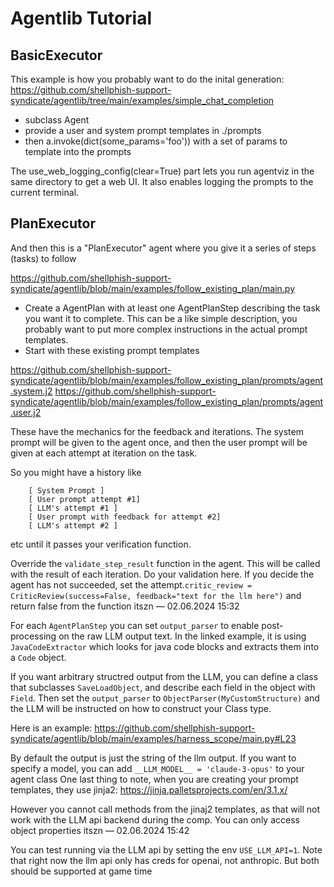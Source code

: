 # Agentlib Tutorial

## BasicExecutor
This example is how you probably want to do the inital generation:
        https://github.com/shellphish-support-syndicate/agentlib/tree/main/examples/simple_chat_completion
        
- subclass Agent
- provide a user and system prompt templates in ./prompts
- then a.invoke(dict(some_params='foo')) with a set of params to template into the prompts

The use_web_logging_config(clear=True) part lets you run agentviz in the same directory to get a web UI. It also enables logging the prompts to the current terminal.

## PlanExecutor
And then this is a "PlanExecutor" agent where you give it a series of steps (tasks) to follow

https://github.com/shellphish-support-syndicate/agentlib/blob/main/examples/follow_existing_plan/main.py

- Create a AgentPlan with at least one AgentPlanStep describing the task you want it to complete. This can be a like simple description, you probably want to put more complex instructions in the actual prompt templates.
- Start with these existing prompt templates

https://github.com/shellphish-support-syndicate/agentlib/blob/main/examples/follow_existing_plan/prompts/agent.system.j2
https://github.com/shellphish-support-syndicate/agentlib/blob/main/examples/follow_existing_plan/prompts/agent.user.j2

These have the mechanics for the feedback and iterations.
The system prompt will be given to the agent once, and then the user prompt will be given at each attempt at iteration on the task.

So you might have a history like

        [ System Prompt ]
        [ User prompt attempt #1]
        [ LLM's attempt #1 ]
        [ User prompt with feedback for attempt #2]
        [ LLM's attempt #2 ]

etc until it passes your verification function.

Override the `validate_step_result` function in the agent. This will be called with the result of each iteration. Do your validation here.
If you decide the agent has not succeeded, set the attempt.`critic_review = CriticReview(success=False, feedback="text for the llm here")` and return false from the function
itszn — 02.06.2024 15:32

For each `AgentPlanStep` you can set `output_parser` to enable post-processing on the raw LLM output text. In the linked example, it is using `JavaCodeExtractor` which looks for java code blocks and extracts them into a `Code` object.

If you want arbitrary structred output from the LLM, you can define a class that subclasses `SaveLoadObject`, and describe each field in the object with `Field`. Then set the `output_parser` to `ObjectParser(MyCustomStructure)` and the LLM will be instructed on how to construct your Class type.

Here is an example: https://github.com/shellphish-support-syndicate/agentlib/blob/main/examples/harness_scope/main.py#L23

By default the output is just the string of the llm output.
If you want to specify a model, you can add `__LLM_MODEL__ = 'claude-3-opus'` to your agent class
One last thing to note, when you are creating your prompt templates, they use jinja2: https://jinja.palletsprojects.com/en/3.1.x/

However you cannot call methods from the jinaj2 templates, as that will not work with the LLM api backend during the comp. You can only access object properties
itszn — 02.06.2024 15:42

You can test running via the LLM api by setting the env `USE_LLM_API=1`. Note that right now the llm api only has creds for openai, not anthropic. But both should be supported at game time 